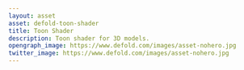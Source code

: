 ```yaml
---
layout: asset
asset: defold-toon-shader
title: Toon Shader
description: Toon shader for 3D models.
opengraph_image: https://www.defold.com/images/asset-nohero.jpg
twitter_image: https://www.defold.com/images/asset-nohero.jpg
---
```

